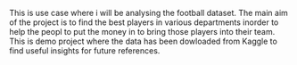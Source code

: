 This is use case where i will be analysing the football dataset. The main aim of the project is to find the best players in various departments inorder to help the peopl to put the money in to bring those players into their team. 
This is demo project where the data has been dowloaded from Kaggle to find useful insights for future references.
